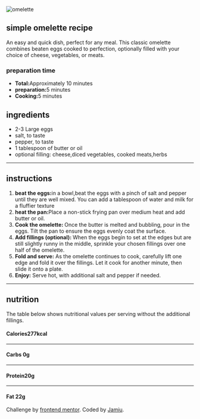 <!DOCTYPE html>
<html lang="en">
<head>
  <meta charset="UTF-8">
  <meta name="viewport" content="width=device-width, initial-scale=1.0"> <!-- displays site properly based on user's device -->
  <link rel="stylesheet" href="recipe.css">
  
  <title>Frontend Mentor | Recipe page</title>
</head>
<body>
  <main>
    <div id="content">
    <div class="img-head">
      <img src="image-omelette.jpeg" alt="omelette">
    </div>
    <div id="heading-text">
      <h2>simple omelette recipe</h2>
    </div>
    <div class="head-textarea">
      <p>An easy and quick dish, perfect for any meal. This classic omelette combines beaten eggs cooked 
        to perfection, optionally filled with your choice of cheese, vegetables, or meats.
      </p>
    </div>
    <div class="preparation">
      <h3>preparation time</h3>
      <ul>
        <li><strong>Total:</strong>Approximately 10 minutes</li>
        <li><strong>preparation:</strong>5 minutes</li>
        <li><strong>Cooking:</strong>5 minutes</li>
      </ul>
    </div>
    <div id="ingredients">
      <h2>ingredients</h2>
      <ul>
        <li>2-3 Large eggs</li>
        <li>salt, to taste</li>
        <li>pepper, to taste</li>
        <li>1 tablespoon of butter or oil</li>
        <li>optional filling: cheese,diced vegetables, cooked meats,herbs</li>
      </ul>
    </div>
    <hr>
    <div id="instructions">
      <h2>instructions</h2>
      <ol>
        <li><strong>beat the eggs:</strong>in a bowl,beat the eggs with a pinch of salt and pepper until they are well mixed. You  can add a tablespoon of water and milk for a fluffier texture</li>
        <li><strong>heat the pan:</strong>Place a non-stick frying pan over medium heat and add butter or oil.</li>
        <li><strong>Cook the omelette: </strong>Once the butter is melted and bubbling, pour in the eggs. Tilt the pan to ensure the eggs evenly coat the surface. </li>
        <li><strong>Add fillings (optional): </strong>When the eggs begin to set at the edges but are still slightly runny in the middle, sprinkle your chosen fillings over one half of the omelette. </li>
        <li><strong>Fold and serve:</strong> As the omelette continues to cook, carefully lift one edge and fold it over the fillings. Let it cook for another minute, then slide it onto a plate.</li>
        <li><strong> Enjoy:</strong> Serve hot, with additional salt and pepper if needed.</li>
      </ol>
    </div>
    <hr>
    <div id="nutrition">
      <h2>nutrition</h2>
      <p> The table below shows nutritional values per serving without the additional fillings.</p>
      <div class="nutrition-table">
        <h4> Calories<span class="span1">277kcal</span></h4>
        <hr>
        <h4> Carbs<span class="span1"> 0g</span></h4>
        <hr>
        <h4> Protein<span class="span1">20g</span></h4>
        <hr>
        <h4> Fat<span class="span1"> 22g</span></h4>
      </div>
    </div>
    <footer>Challenge by <a href="https://www.frontendmentor.io/home">frontend mentor</a>. Coded by <a href="https://github.com/anon8901">Jamiu</a>.</footer>
  </div>
  </main>

</body>
</html>
